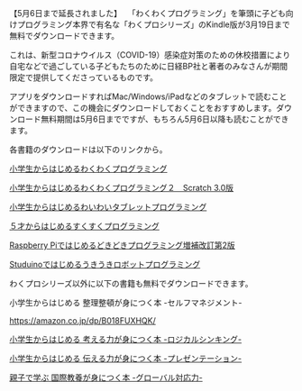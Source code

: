 【5月6日まで延長されました】　
「わくわくプログラミング」を筆頭に子ども向けプログラミング本界で有名な「わくプロシリーズ」のKindle版が3月19日まで無料でダウンロードできます。

これは、新型コロナウイルス（COVID-19）感染症対策のための休校措置により自宅などで過ごしている子どもたちのために日経BP社と著者のみなさんが期間限定で提供してくださっているものです。

アプリをダウンロードすればMac/Windows/iPadなどのタブレットで読むことができますので、この機会にダウンロードしておくことをおすすめします。ダウンロード無料期間は5月6日までですが、もちろん5月6日以降も読むことができます。

各書籍のダウンロードは以下のリンクから。

[小学生からはじめるわくわくプログラミング](https://amazon.co.jp/dp/B00JKISD2A/)

[小学生からはじめるわくわくプログラミング２　Scratch 3.0版](https://amazon.co.jp/dp/B07W5BC4SB/)

[小学生からはじめるわいわいタブレットプログラミング](https://amazon.co.jp/dp/B075XG349S/)

[５才からはじめるすくすくプログラミング](https://amazon.co.jp/dp/B00OC6BYQC/)

[Raspberry Piではじめるどきどきプログラミング増補改訂第2版](https://amazon.co.jp/dp/B01LX5VY8B/)

[Studuinoではじめるうきうきロボットプログラミング](https://amazon.co.jp/dp/B00Q6F0UGM/)

わくプロシリーズ以外に以下の書籍も無料でダウンロードできます。

小学生からはじめる 整理整頓が身につく本 -セルフマネジメント-

https://amazon.co.jp/dp/B018FUXHQK/

[小学生からはじめる 考える力が身につく本 -ロジカルシンキング-](https://amazon.co.jp/dp/B014EWXBQ4/)

[小学生からはじめる 伝える力が身につく本 -プレゼンテーション-](https://www.amazon.co.jp/dp/B0113WS5H8/)

[親子で学ぶ 国際教養が身につく本 -グローバル対応力-](https://www.amazon.co.jp/dp/B01FF9435S/)

